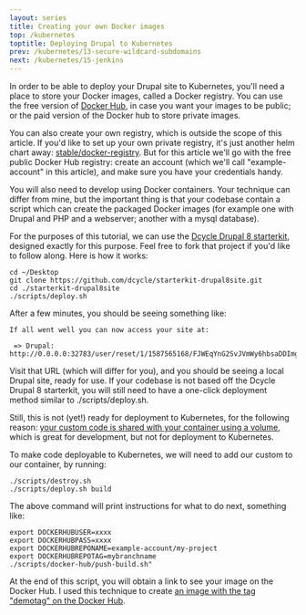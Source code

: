 ```yaml
---
layout: series
title: Creating your own Docker images
top: /kubernetes
toptitle: Deploying Drupal to Kubernetes
prev: /kubernetes/13-secure-wildcard-subdomains
next: /kubernetes/15-jenkins
---
```


In order to be able to deploy your Drupal site to Kubernetes, you'll need a place to store your Docker images, called a Docker registry. You can use the free version of [Docker Hub](https://hub.docker.com), in case you want your images to be public; or the paid version of the Docker hub to store private images.

You can also create your own registry, which is outside the scope of this article. If you'd like to set up your own private registry, it's just another helm chart away: [stable/docker-registry](https://github.com/helm/charts/tree/master/stable/docker-registry). But for this article we'll go with the free public Docker Hub registry: create an account (which we'll call "example-account" in this article), and make sure you have your credentials handy.

You will also need to develop using Docker containers. Your technique can differ from mine, but the important thing is that your codebase contain a script which can create the packaged Docker images (for example one with Drupal and PHP and a webserver; another with a mysql database).

For the purposes of this tutorial, we can use the [Dcycle Drupal 8 starterkit](https://github.com/dcycle/starterkit-drupal8site), designed exactly for this purpose. Feel free to fork that project if you'd like to follow along. Here is how it works:

    cd ~/Desktop
    git clone https://github.com/dcycle/starterkit-drupal8site.git
    cd ./starterkit-drupal8site
    ./scripts/deploy.sh

After a few minutes, you should be seeing something like:

    If all went well you can now access your site at:

     => Drupal: http://0.0.0.0:32783/user/reset/1/1587565168/FJWEqYnG2SvJVmWy6hbsaDDImgJbm6kIkwM85MDBx5w/login

Visit that URL (which will differ for you), and you should be seeing a local Drupal site, ready for use. If your codebase is not based off the Dcycle Drupal 8 starterkit, you will still need to have a one-click deployment method similar to ./scripts/deploy.sh.

Still, this is not (yet!) ready for deployment to Kubernetes, for the following reason: [your custom code is shared with your container using a volume](https://github.com/dcycle/starterkit-drupal8site/blob/406e03c22e9e10a77cc039adc87d032d8b9fb7ec/docker-compose.dev.yml#L16), which is great for development, but not for deployment to Kubernetes.

To make code deployable to Kubernetes, we will need to add our custom to our container, by running:

    ./scripts/destroy.sh
    ./scripts/deploy.sh build

The above command will print instructions for what to do next, something like:

    export DOCKERHUBUSER=xxxx
    export DOCKERHUBPASS=xxxx
    export DOCKERHUBREPONAME=example-account/my-project
    export DOCKERHUBREPOTAG=mybranchname
    ./scripts/docker-hub/push-build.sh"

At the end of this script, you will obtain a link to see your image on the Docker Hub. I used this technique to create [an image with the tag "demotag" on the Docker Hub](https://hub.docker.com/r/dcycle/drupal-starterkit/tags).
